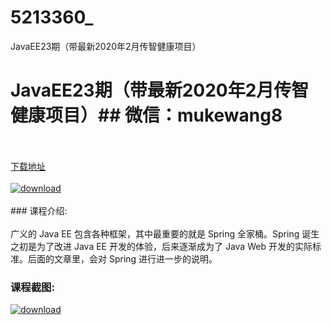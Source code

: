 # 5213360_
JavaEE23期（带最新2020年2月传智健康项目）
# JavaEE23期（带最新2020年2月传智健康项目）## 微信：mukewang8
<br/></br>[下载地址](http://www.36tz.cn/article/5213360 "下载地址")
<br/></br>[![download](http://36tz.cn/muke_img/2020_05_2-143-300x168.png "下载地址")](http://www.36tz.cn/article/5213360 "下载地址")
<br/></br>### 课程介绍:<br/></br>广义的 Java EE 包含各种框架，其中最重要的就是 Spring 全家桶。Spring 诞生之初是为了改进 Java EE 开发的体验，后来逐渐成为了 Java Web 开发的实际标准。后面的文章里，会对 Spring 进行进一步的说明。

### 课程截图:
[![download](http://36tz.cn/muke_img/2020_05_1-153.png "下载地址")](http://www.36tz.cn/article/5213360 "下载地址")
